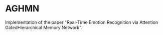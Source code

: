 # AGHMN
Implementation of the paper "Real-Time Emotion Recognition via Attention GatedHierarchical Memory Network".
